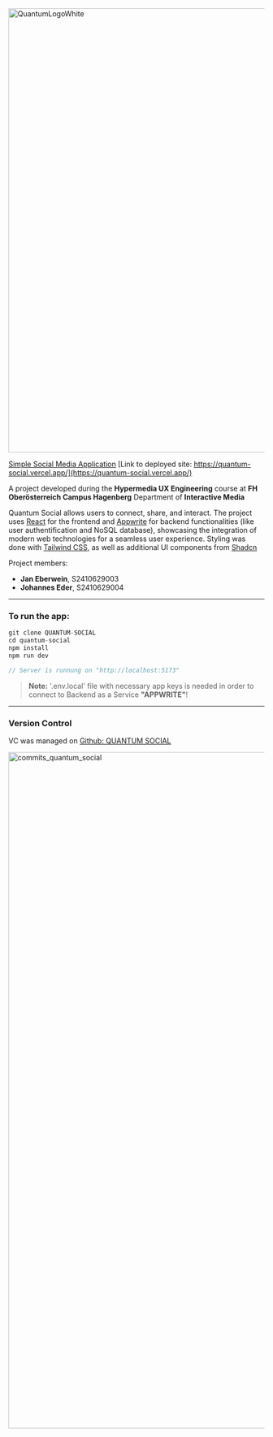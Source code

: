 <img width="875" alt="QuantumLogoWhite" src="https://github.com/user-attachments/assets/6f965906-1251-490b-8bf8-c61c2605f1ab">

[Simple Social Media Application](https://quantum-social.vercel.app/)
[Link to deployed site: https://quantum-social.vercel.app/](https://quantum-social.vercel.app/)

A project developed during the **Hypermedia UX Engineering** course at **FH Oberösterreich Campus Hagenberg** Department of **Interactive Media**


Quantum Social allows users to connect, share, and interact.
The project uses [React](https://react.dev/) for the frontend and [Appwrite](https://appwrite.io/) for backend functionalities (like user authentification and NoSQL database), showcasing the integration of modern web technologies for a seamless user experience. Styling was done with [Tailwind CSS](https://tailwindcss.com/), as well as additional UI components from [Shadcn](https://ui.shadcn.com/) 

Project members:

- **Jan Eberwein**, S2410629003
- **Johannes Eder**, S2410629004

---

### To run the app:

```js
git clone QUANTUM-SOCIAL
cd quantum-social
npm install
npm run dev

// Server is runnung on "http://localhost:5173"
```

> **Note:** '.env.local' file with necessary app keys is needed in order to connect to Backend as a Service **"APPWRITE"**!

---

### Version Control
VC was managed on [Github: QUANTUM SOCIAL ](https://github.com/jan-eberwein/quantum-social/)

<img width="1332" alt="commits_quantum_social" src="https://github.com/user-attachments/assets/98bf8ad6-0f48-4acc-be62-d1a62644c680">
